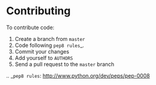 Contributing
============

To contribute code:
 1. Create a branch from ``master``
 2. Code following `pep8 rules`_.
 3. Commit your changes
 4. Add yourself to ``AUTHORS``
 5. Send a pull request to the ``master`` branch

.. _`pep8 rules`: http://www.python.org/dev/peps/pep-0008
